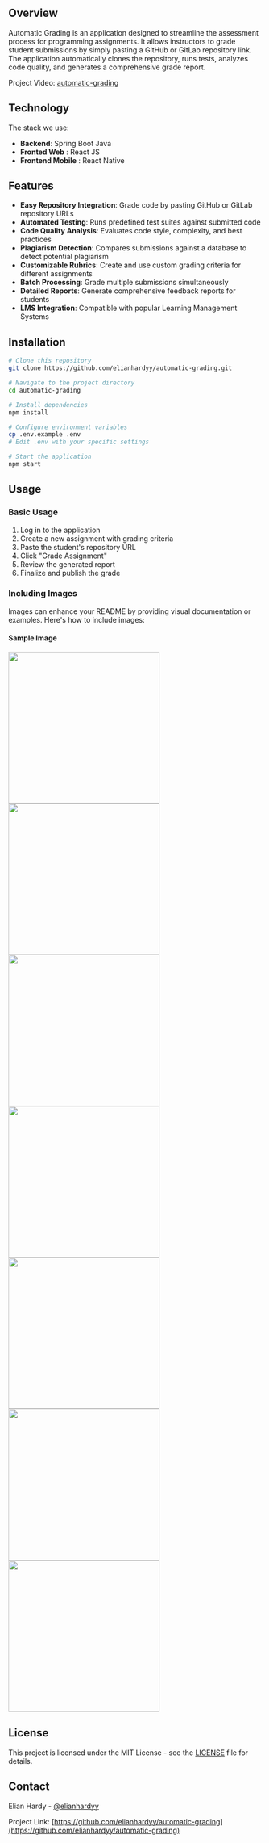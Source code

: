 ## Overview

Automatic Grading is an application designed to streamline the assessment process for programming assignments. It allows instructors to grade student submissions by simply pasting a GitHub or GitLab repository link. The application automatically clones the repository, runs tests, analyzes code quality, and generates a comprehensive grade report.

Project Video: [automatic-grading](https://elianha.my.id/automatic-grading/)

## Technology
The stack we use:
- **Backend**: Spring Boot Java
- **Fronted Web** : React JS
- **Frontend Mobile** : React Native

## Features

- **Easy Repository Integration**: Grade code by pasting GitHub or GitLab repository URLs
- **Automated Testing**: Runs predefined test suites against submitted code
- **Code Quality Analysis**: Evaluates code style, complexity, and best practices
- **Plagiarism Detection**: Compares submissions against a database to detect potential plagiarism
- **Customizable Rubrics**: Create and use custom grading criteria for different assignments
- **Batch Processing**: Grade multiple submissions simultaneously
- **Detailed Reports**: Generate comprehensive feedback reports for students
- **LMS Integration**: Compatible with popular Learning Management Systems

## Installation

```bash
# Clone this repository
git clone https://github.com/elianhardyy/automatic-grading.git

# Navigate to the project directory
cd automatic-grading

# Install dependencies
npm install

# Configure environment variables
cp .env.example .env
# Edit .env with your specific settings

# Start the application
npm start
```

## Usage

### Basic Usage

1. Log in to the application
2. Create a new assignment with grading criteria
3. Paste the student's repository URL
4. Click "Grade Assignment"
5. Review the generated report
6. Finalize and publish the grade

### Including Images

Images can enhance your README by providing visual documentation or examples. Here's how to include images:

#### Sample Image

<img src="images/loginscreen.jpeg" width="300">
<img src="images/homescreen.jpeg" width="300">
<img src="images/taskscreen.jpeg" width="300">
<img src="images/traineescreen.jpeg" width="300">
<img src="images/profilescreen.jpeg" width="300">
<img src="images/grading-resultscreen.jpeg" width="300">
<img src="images/validation-example.jpeg" width="300">

## License

This project is licensed under the MIT License - see the [LICENSE](LICENSE) file for details.

## Contact

Elian Hardy - [@elianhardyy](https://github.com/elianhardyy)

Project Link: [https://github.com/elianhardyy/automatic-grading](https://github.com/elianhardyy/automatic-grading)
